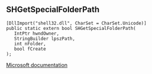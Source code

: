 ## SHGetSpecialFolderPath

```
[DllImport("shell32.dll", CharSet = CharSet.Unicode)]
public static extern bool SHGetSpecialFolderPath(
   IntPtr hwndOwner,
   StringBuilder lpszPath,
   int nFolder,
   bool fCreate
);
```

[Microsoft documentation](https://docs.microsoft.com/en-us/windows/win32/api/shlobj_core/nf-shlobj_core-shgetspecialfolderpathw)
